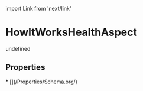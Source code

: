 import Link from 'next/link'
# HowItWorksHealthAspect

undefined

## Properties

<Grid>
* [](/Properties/Schema.org/)

</Grid>

